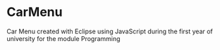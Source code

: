 # CarMenu
Car Menu created with Eclipse using JavaScript during the first year of university for the module Programming
